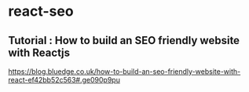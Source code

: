 # react-seo
## Tutorial : How to build an SEO friendly website with Reactjs
https://blog.bluedge.co.uk/how-to-build-an-seo-friendly-website-with-react-ef42bb52c563#.ge090p9pu
